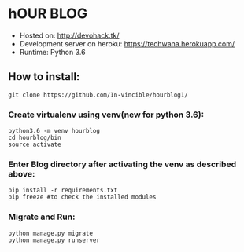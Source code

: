 # hOUR BLOG 

* Hosted on: http://devohack.tk/
* Development server on heroku: https://techwana.herokuapp.com/
* Runtime: Python 3.6
## How to install:
```
git clone https://github.com/In-vincible/hourblog1/
```
### Create virtualenv using venv(new for python 3.6):
```
python3.6 -m venv hourblog
cd hourblog/bin
source activate
```
### Enter Blog directory after activating the venv as described above:
```
pip install -r requirements.txt
pip freeze #to check the installed modules
```

### Migrate and Run:
```
python manage.py migrate
python manage.py runserver
```

